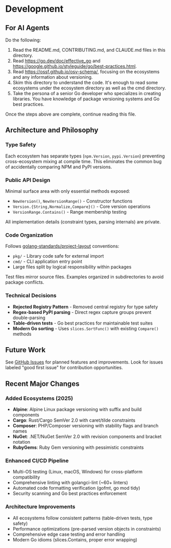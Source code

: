 # Development

## For AI Agents

Do the following:

1. Read the README.md, CONTRIBUTING.md, and CLAUDE.md files in this directory.
2. Read https://go.dev/doc/effective_go and https://google.github.io/styleguide/go/best-practices.html.
3. Read https://ossf.github.io/osv-schema/, focusing on the ecosystems and any information about versioning.
4. Skim this directory to understand the code. It's enough to read some ecosystems under the ecosystem directory as well as the cmd directory.
5. Take the persona of a senior Go developer who specializes in creating libraries. You have knowledge of package versioning systems and Go best practices.

Once the steps above are complete, continue reading this file.

## Architecture and Philosophy

### Type Safety
Each ecosystem has separate types (`npm.Version`, `pypi.Version`) preventing cross-ecosystem mixing at compile time. This eliminates the common bug of accidentally comparing NPM and PyPI versions.

### Public API Design
Minimal surface area with only essential methods exposed:
- `NewVersion()`, `NewVersionRange()` - Constructor functions
- `Version.{String,Normalize,Compare}()` - Core version operations  
- `VersionRange.Contains()` - Range membership testing

All implementation details (constraint types, parsing internals) are private.

### Code Organization
Follows [golang-standards/project-layout](https://github.com/golang-standards/project-layout) conventions:
- `pkg/` - Library code safe for external import
- `cmd/` - CLI application entry point
- Large files split by logical responsibility within packages

Test files mirror source files. Examples organized in subdirectories to avoid package conflicts.

### Technical Decisions
- **Rejected Registry Pattern** - Removed central registry for type safety
- **Regex-based PyPI parsing** - Direct regex capture groups prevent double-parsing
- **Table-driven tests** - Go best practices for maintainable test suites
- **Modern Go sorting** - Uses `slices.SortFunc()` with existing `Compare()` methods

## Future Work

See [GitHub Issues](https://github.com/alowayed/go-univers/issues) for planned features and improvements. Look for issues labeled "good first issue" for contribution opportunities.

## Recent Major Changes

### Added Ecosystems (2025)
- **Alpine**: Alpine Linux package versioning with suffix and build components
- **Cargo**: Rust/Cargo SemVer 2.0 with caret/tilde constraints
- **Composer**: PHP/Composer versioning with stability flags and branch names  
- **NuGet**: .NET/NuGet SemVer 2.0 with revision components and bracket notation
- **RubyGems**: Ruby Gem versioning with pessimistic constraints

### Enhanced CI/CD Pipeline
- Multi-OS testing (Linux, macOS, Windows) for cross-platform compatibility
- Comprehensive linting with golangci-lint (~60+ linters)
- Automated code formatting verification (gofmt, go mod tidy)
- Security scanning and Go best practices enforcement

### Architecture Improvements
- All ecosystems follow consistent patterns (table-driven tests, type safety)
- Performance optimizations (pre-parsed version objects in constraints)
- Comprehensive edge case testing and error handling
- Modern Go idioms (slices.Contains, proper error wrapping)